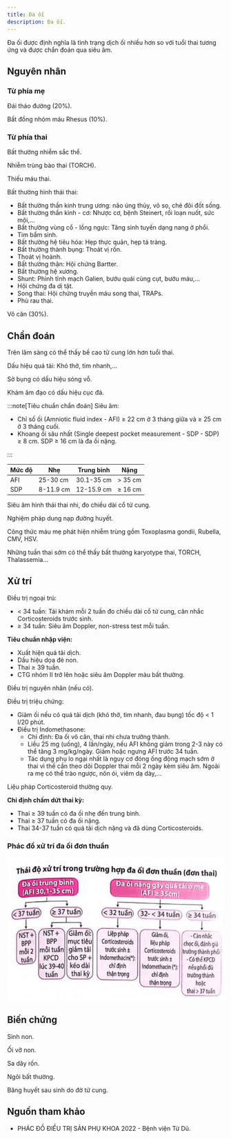 ```yaml
---
title: Đa ối
description: Đa ối.
---
```


Đa ối được định nghĩa là tình trạng dịch ối nhiều hơn so với tuổi thai tương ứng và được chẩn đoán qua siêu âm.

## Nguyên nhân

### Từ phía mẹ

Đái tháo đường (20%).

Bất đồng nhóm máu Rhesus (10%).

### Từ phía thai

Bất thường nhiễm sắc thể.

Nhiễm trùng bào thai (TORCH).

Thiếu máu thai.

Bất thường hình thái thai:

- Bất thường thần kinh trung ương: não úng thủy, vô sọ, chẻ đôi đốt sống.
- Bất thường thần kinh - cơ: Nhược cơ, bệnh Steinert, rối loạn nuốt, sức môi,...
- Bất thường vùng cổ - lồng ngực: Tăng sinh tuyến dạng nang ở phổi.
- Tim bẩm sinh.
- Bất thường hệ tiêu hóa: Hẹp thực quản, hẹp tá tràng.
- Bất thường thành bụng: Thoát vị rốn.
- Thoát vị hoành.
- Bất thường thận: Hội chứng Bartter.
- Bất thường hệ xương.
- Shunt: Phình tĩnh mạch Galien, bướu quái cùng cụt, bướu máu,...
- Hội chứng đa dị tật.
- Song thai: Hội chứng truyền máu song thai, TRAPs.
- Phù rau thai.

Vô căn (30%).

## Chẩn đoán

Trên lâm sàng có thể thấy bề cao tử cung lớn hơn tuổi thai.

Dấu hiệu quá tải: Khó thở, tim nhanh,...

Sờ bụng có dấu hiệu sóng vỗ.

Khám âm đạo có dấu hiệu cục đá.

:::note[Tiêu chuẩn chẩn đoán]
Siêu âm:

- Chỉ số ối (Amniotic fluid index - AFI) &ge; 22 cm ở 3 tháng giữa và &ge; 25 cm ở 3 tháng cuối.
- Khoang ối sâu nhất (Single deepest pocket measurement - SDP - SDP) &ge; 8 cm. SDP &ge; 16 cm là đa ối nặng.

:::

| Mức độ | Nhẹ       | Trung bình | Nặng       |
| ------ | --------- | ---------- | ---------- |
| AFI    | 25-30 cm  | 30.1-35 cm | > 35 cm    |
| SDP    | 8-11.9 cm | 12-15.9 cm | &ge; 16 cm |

Siêu âm hình thái thai nhi, đo chiều dài cổ tử cung.

Nghiệm pháp dung nạp đường huyết.

Công thức máu mẹ phát hiện nhiễm trùng gồm Toxoplasma gondii, Rubella, CMV, HSV.

Những tuần thai sớm có thể thấy bất thường karyotype thai, TORCH, Thalassemia...

## Xử trí

Điều trị ngoại trú:

- < 34 tuần: Tái khám mỗi 2 tuần đo chiều dài cổ tử cung, cân nhắc Corticosteroids trước sinh.
- &ge; 34 tuần: Siêu âm Doppler, non-stress test mỗi tuần.

**Tiêu chuẩn nhập viện:**

- Xuất hiện quá tải dịch.
- Dấu hiệu dọa đẻ non.
- Thai &ge; 39 tuần.
- CTG nhóm II trở lên hoặc siêu âm Doppler màu bất thường.

Điều trị nguyên nhân (nếu có).

Điều trị triệu chứng:

- Giảm ối nếu có quá tải dịch (khó thở, tim nhanh, đau bụng) tốc độ < 1 l/20 phút.
- Điều trị Indomethasone:
  - Chỉ định: Đa ối vô căn, thai nhi chưa trưởng thành.
  - Liều 25 mg (uống), 4 lần/ngày, nếu AFI không giảm trong 2-3 này có thể tăng 3 mg/kg/ngày. Giảm hoặc ngưng AFI trước 34 tuần.
  - Tác dụng phụ lo ngại nhất là nguy cơ đóng ống động mạch sớm ở thai vì thế cần theo dõi Doppler thai mỗi 2 ngày kèm siêu âm. Ngoài ra mẹ có thể trào ngược, nôn ói, viêm dạ dày,...

Liệu pháp Corticosteroid thường quy.

**Chỉ định chấm dứt thai kỳ:**

- Thai &ge; 39 tuần có đa ối nhẹ đến trung bình.
- Thai &ge; 37 tuần có đa ối nặng.
- Thai 34-37 tuần có quá tải dịch nặng và đã dùng Corticosteroids.

### Phác đồ xử trí đa ối đơn thuần

![Phác đồ xử trí đa ối đơn thuần](../../../assets/san-khoa/da-oi/phac-do-da-oi-don-thuan.png)

## Biến chứng

Sinh non.

Ối vỡ non.

Sa dây rốn.

Ngôi bất thường.

Băng huyết sau sinh do đờ tử cung.

## Nguồn tham khảo

- PHÁC ĐỒ ĐIỀU TRỊ SẢN PHỤ KHOA 2022 - Bệnh viện Từ Dũ.
